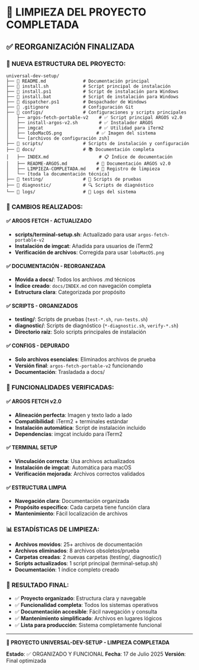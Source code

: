 # 🧹 LIMPIEZA DEL PROYECTO COMPLETADA

## ✅ REORGANIZACIÓN FINALIZADA

### 📁 **NUEVA ESTRUCTURA DEL PROYECTO**:

```
universal-dev-setup/
├── 📄 README.md              # Documentación principal
├── 📄 install.sh             # Script principal de instalación
├── 📄 install.ps1            # Script de instalación para Windows
├── 📄 install.bat            # Script de instalación para Windows
├── 📄 dispatcher.ps1         # Despachador de Windows
├── 📄 .gitignore             # Configuración Git
├── 📁 configs/               # Configuraciones y scripts principales
│   ├── argos-fetch-portable-v2    # ✅ Script principal ARGOS v2.0
│   ├── install-argos-v2.sh        # ✅ Instalador ARGOS
│   ├── imgcat                     # ✅ Utilidad para iTerm2
│   ├── loboMacOS.png             # ✅ Imagen del sistema
│   └── [archivos de configuración zsh]
├── 📁 scripts/               # Scripts de instalación y configuración
├── 📁 docs/                  # 📚 Documentación completa
│   ├── INDEX.md                   # 📋 Índice de documentación
│   ├── README-ARGOS.md           # 🐺 Documentación ARGOS v2.0
│   ├── LIMPIEZA-COMPLETADA.md    # 🧹 Registro de limpieza
│   └── [toda la documentación técnica]
├── 📁 testing/               # 🧪 Scripts de pruebas
├── 📁 diagnostic/            # 🔍 Scripts de diagnóstico
└── 📁 logs/                  # 📝 Logs del sistema
```

### 🎯 **CAMBIOS REALIZADOS**:

#### ✅ **ARGOS FETCH - ACTUALIZADO**
- **scripts/terminal-setup.sh**: Actualizado para usar `argos-fetch-portable-v2`
- **Instalación de imgcat**: Añadida para usuarios de iTerm2
- **Verificación de archivos**: Corregida para usar `loboMacOS.png`

#### ✅ **DOCUMENTACIÓN - REORGANIZADA**
- **Movida a docs/**: Todos los archivos .md técnicos
- **Índice creado**: `docs/INDEX.md` con navegación completa
- **Estructura clara**: Categorizada por propósito

#### ✅ **SCRIPTS - ORGANIZADOS**
- **testing/**: Scripts de pruebas (`test-*.sh`, `run-tests.sh`)
- **diagnostic/**: Scripts de diagnóstico (`*-diagnostic.sh`, `verify-*.sh`)
- **Directorio raíz**: Solo scripts principales de instalación

#### ✅ **CONFIGS - DEPURADO**
- **Solo archivos esenciales**: Eliminados archivos de prueba
- **Versión final**: `argos-fetch-portable-v2` funcionando
- **Documentación**: Trasladada a docs/

### 🔧 **FUNCIONALIDADES VERIFICADAS**:

#### ✅ **ARGOS FETCH v2.0**
- **Alineación perfecta**: Imagen y texto lado a lado
- **Compatibilidad**: iTerm2 + terminales estándar
- **Instalación automática**: Script de instalación incluido
- **Dependencias**: imgcat incluido para iTerm2

#### ✅ **TERMINAL SETUP**
- **Vinculación correcta**: Usa archivos actualizados
- **Instalación de imgcat**: Automática para macOS
- **Verificación mejorada**: Archivos correctos validados

#### ✅ **ESTRUCTURA LIMPIA**
- **Navegación clara**: Documentación organizada
- **Propósito específico**: Cada carpeta tiene función clara
- **Mantenimiento**: Fácil localización de archivos

### 📊 **ESTADÍSTICAS DE LIMPIEZA**:

- **Archivos movidos**: 25+ archivos de documentación
- **Archivos eliminados**: 8 archivos obsoletos/prueba
- **Carpetas creadas**: 2 nuevas carpetas (testing/, diagnostic/)
- **Scripts actualizados**: 1 script principal (terminal-setup.sh)
- **Documentación**: 1 índice completo creado

### 🎉 **RESULTADO FINAL**:

- ✅ **Proyecto organizado**: Estructura clara y navegable
- ✅ **Funcionalidad completa**: Todos los sistemas operativos
- ✅ **Documentación accesible**: Fácil navegación y consulta
- ✅ **Mantenimiento simplificado**: Archivos en lugares lógicos
- ✅ **Lista para producción**: Sistema completamente funcional

---

**🎯 PROYECTO UNIVERSAL-DEV-SETUP - LIMPIEZA COMPLETADA**

**Estado**: ✅ ORGANIZADO Y FUNCIONAL
**Fecha**: 17 de Julio 2025
**Versión**: Final optimizada
